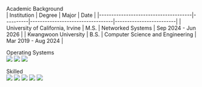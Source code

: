 <!--
[![Solved.ac Profile](http://mazassumnida.wtf/api/v2/generate_badge?boj=pghoon)](https://solved.ac/pghoon/)
-->

<!--
STAT
![Anurag's GitHub stats](https://github-readme-stats.vercel.app/api?username=PGHOON&show_icons=true&theme=radical)
-->


Academic Background<br>
| Institution                          | Degree   | Major                            | Date                    |
|--------------------------------------|----------|----------------------------------|-------------------------|
| University of California, Irvine     | M.S.     | Networked Systems                | Sep 2024 - Jun 2026     |
| Kwangwoon University                 | B.S.     | Computer Science and Engineering | Mar 2019 - Aug 2024     |
<!--
![Leetcode Stats](https://leetcard.jacoblin.cool/PGHOON?theme=nord)
-->
<p>Operating Systems<br>
<img src="https://img.shields.io/badge/macOS(ARM64)-525252?style=flat&logo=macos&logoColor=white"/></a>
<img src="https://img.shields.io/badge/Windows(AMD64)-0078D6?style=flat&logo=windows11&logoColor=white"/></a>
<img src="https://img.shields.io/badge/Ubuntu(AMD64)-E95420?style=flat&logo=ubuntu&logoColor=white"/></p>
<p>Skilled<br>
<img src="https://img.shields.io/badge/C++-00599C?style=flat&logo=cplusplus&logoColor=white"></a>
<img src="https://img.shields.io/badge/C-A8B9CC?style=flat&logo=c&logoColor=white"/></a>
<img src="https://img.shields.io/badge/Python-3776AB?style=flat&logo=python&logoColor=white"></a>
<img src="https://img.shields.io/badge/TensorFlow-FF6F00?style=flat&logo=tensorflow&logoColor=white"></a>
<img src="https://img.shields.io/badge/Docker-2496ED?style=flat&logo=docker&logoColor=white"></a>
<!--
<img src="https://img.shields.io/badge/C%23-512BD4?style=flat&logo=csharp&logoColor=white"></a>
<img src="https://img.shields.io/badge/LaTeX-008080?style=flat&logo=LaTeX&logoColor=white"></a>
<img src="https://img.shields.io/badge/GNU Bash-4EAA25?style=flat&logo=gnubash&logoColor=white"></a>
<img src="https://img.shields.io/badge/JavaScript-F7DF1E?style=flat&logo=javascript&logoColor=white"></a>
<img src="https://img.shields.io/badge/HTML5-E34F26?style=flat&logo=html5&logoColor=white"></a>
<img src="https://img.shields.io/badge/CSS3-1572B6?style=flat&logo=css3&logoColor=white"></a>
<img src="https://img.shields.io/badge/PHP-777BB4?style=flat&logo=php&logoColor=white"></a>
<img src="https://img.shields.io/badge/MySQL-4479A1?style=flat&logo=mysql&logoColor=white"></a>
<img src="https://img.shields.io/badge/Wireshark-1679A7?style=flat&logo=wireshark&logoColor=white"></a>
<img src="https://img.shields.io/badge/R-276DC3?style=flat&logo=R&logoColor=white"></a></p>
-->
